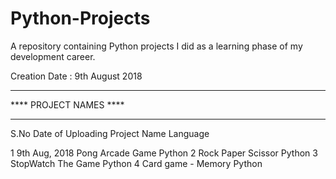 # Python-Projects
A repository containing Python projects I did as a learning phase of my development career.

Creation Date : 9th August 2018
________________________________________
****        PROJECT NAMES           ****
________________________________________

S.No     Date of Uploading       Project Name           Language

 1        9th Aug, 2018        Pong Arcade Game          Python
 2                             Rock Paper Scissor        Python
 3                             StopWatch The Game        Python
 4                             Card game - Memory        Python
  
